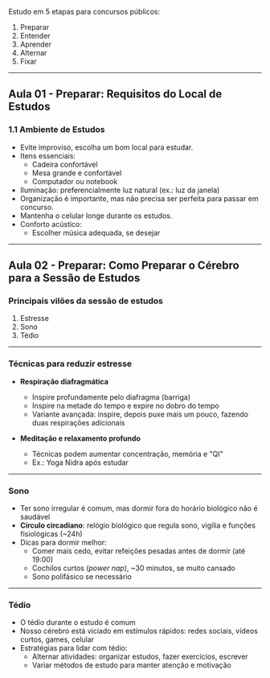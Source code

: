 Estudo em 5 etapas para concursos públicos:

1. Preparar  
2. Entender  
3. Aprender  
4. Alternar  
5. Fixar

---

## Aula 01 - Preparar: Requisitos do Local de Estudos

### 1.1 Ambiente de Estudos

- Evite improviso, escolha um bom local para estudar.  
- Itens essenciais:
  - Cadeira confortável  
  - Mesa grande e confortável  
  - Computador ou notebook  
- Iluminação: preferencialmente luz natural (ex.: luz da janela)  
- Organização é importante, mas não precisa ser perfeita para passar em concurso.  
- Mantenha o celular longe durante os estudos.  
- Conforto acústico:
  - Escolher música adequada, se desejar  

---

## Aula 02 - Preparar: Como Preparar o Cérebro para a Sessão de Estudos

### Principais vilões da sessão de estudos

1. Estresse  
2. Sono  
3. Tédio  

---

### Técnicas para reduzir estresse

- **Respiração diafragmática**  
  - Inspire profundamente pelo diafragma (barriga)  
  - Inspire na metade do tempo e expire no dobro do tempo  
  - Variante avançada: inspire, depois puxe mais um pouco, fazendo duas respirações adicionais  

- **Meditação e relaxamento profundo**  
  - Técnicas podem aumentar concentração, memória e "QI"  
  - Ex.: Yoga Nidra após estudar  

---

### Sono

- Ter sono irregular é comum, mas dormir fora do horário biológico não é saudável  
- **Círculo circadiano**: relógio biológico que regula sono, vigília e funções fisiológicas (~24h)  
- Dicas para dormir melhor:
  - Comer mais cedo, evitar refeições pesadas antes de dormir (até 19:00)  
  - Cochilos curtos (*power nap*), ~30 minutos, se muito cansado  
  - Sono polifásico se necessário  

---

### Tédio

- O tédio durante o estudo é comum  
- Nosso cérebro está viciado em estímulos rápidos: redes sociais, vídeos curtos, games, celular  
- Estratégias para lidar com tédio:
  - Alternar atividades: organizar estudos, fazer exercícios, escrever  
  - Variar métodos de estudo para manter atenção e motivação  
